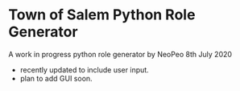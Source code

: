# Town of Salem Python Role Generator
A work in progress python role generator by NeoPeo
8th July 2020
- recently updated to include user input.
- plan to add GUI soon.
